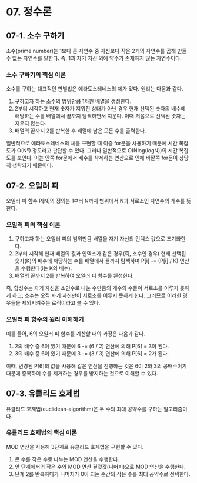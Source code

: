 # 07. 정수론

## 07-1. 소수 구하기

소수(prime number)는 1보다 큰 자연수 중 자신보다 작은 2개의 자연수를 곱해 만들 수 없는 자연수를 말한다. 즉, 1과 자기 자신 외에 약수가 존재하지 않는 자연수이다.

### 소수 구하기의 핵심 이론

소수를 구하는 대표적인 판별법은 에라토스테네스의 체가 있다. 원리는 다음과 같다.

1. 구하고자 하는 소수의 범위만큼 1차원 배열을 생성한다.
2. 2부터 시작하고 현재 숫자가 지워진 상태가 아닌 경우 현재 선택된 숫자의 배수에 해당하는 수를 배열에서 끝까지 탐색하면서 지운다. 이때 처음으로 선택된 숫자는 지우지 않는다.
3. 배열의 끝까지 2를 반복한 후 배열에 남은 모든 수를 출력한다.

일반적으로 에라토스테네스의 체를 구현할 때 이중 for문을 사용하기 때문에 시간 복잡도가 O(N²) 정도라고 판단할 수 있다. 그러나 일반적으로 O(Nlog(logN))의 시간 복잡도를 보인다. 이는 안쪽 for문에서 배수를 삭제하는 연산으로 인해 바깥쪽 for문이 상당히 생략되기 때문이다.

## 07-2. 오일러 피

오일러 피 함수 P[N]의 정의는 1부터 N까지 범위에서 N과 서로소인 자연수의 개수를 뜻한다.

### 오일러 피의 핵심 이론

1. 구하고자 하는 오일러 피의 범위만큼 배열을 자기 자신의 인덱스 값으로 초기화한다.
2. 2부터 시작해 현재 배열의 값과 인덱스가 같은 경우(즉, 소수인 경우) 현재 선택된 숫자(K)의 배수에 해당하는 수를 배열에서 끝까지 탐색하며 P[i] -= (P[i] / K) 연산을 수행한다(i는 K의 배수).
3. 배열의 끝까지 2를 반복하여 오일러 피 함수를 완성한다.

즉, 합성수는 자기 자신을 소인수로 나눈 수만큼의 개수의 수들이 서로소를 이루지 못하게 하고, 소수는 오직 자기 자신만이 서로소를 이루지 못하게 한다. 그러므로 이러한 경우들을 제외시켜주는 로직이라고 볼 수 있다.

### 오일러 피 함수의 원리 이해하기

예를 들어, 6의 오일러 피 함수를 계산할 때의 과정은 다음과 같다.

1. 2의 배수 중 6이 있기 때문에 6 -= (6 / 2) 연산에 의해 P[6] = 3이 된다.
2. 3의 배수 중 6이 있기 때문에 3 -= (3 / 3) 연산에 의해 P[6] = 2가 된다.

이때, 변경된 P[6]의 값을 사용해 같은 연산을 진행하는 것은 6이 2와 3의 공배수이기 때문에 중복하여 수를 제거하는 경우를 방지하는 것으로 이해할 수 있다.

## 07-3. 유클리드 호제법

유클리드 호제법(euclidean-algorithm)은 두 수의 최대 공약수를 구하는 알고리즘이다.

### 유클리드 호제법의 핵심 이론

MOD 연산을 사용해 3단계로 유클리드 호제법을 구현할 수 있다.

1. 큰 수를 작은 수로 나누는 MOD 연산을 수행한다.
2. 앞 단계에서의 작은 수와 MOD 연산 결괏값(나머지)으로 MOD 연산을 수행한다.
3. 단계 2를 반복하다가 나머지가 0이 되는 순간의 작은 수를 최대 공약수로 선택한다.